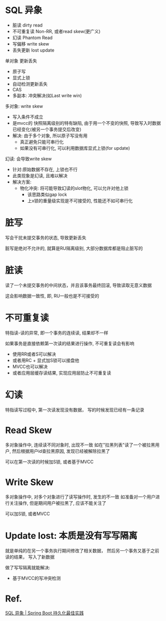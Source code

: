 # SQL 异象
- 脏读 dirty read
- 不可重复读 Non-RR, 或者read skew(更广义)
- 幻读 Phantom Read
- 写偏移 write skew
- 丢失更新 lost update



单对象 更新丢失
- 原子写
- 显式上锁
- 自动检测更新丢失
- CAS
- 多副本: 冲突解决(如Last write win)

多对象: write skew
- 写入条件不成立
- 是mvcc的 快照隔离级别的特有缺陷, 由于用一个不变的快照, 导致写入时数据已经变化(被另一个事务提交后改变)
- 解决: 由于多个对象, 所以原子写没有用
	- 真正避免只能可串行化
	- 如果没有可串行化, 可以利用数据库显式上锁(for update)

 幻读: 会导致write skew
 - 针对:原始数据不存在, 上锁也不行
 - 此类现象是幻读, 且难以解决
 - 解决方案:
	 - 物化冲突: 将可能导致幻读的slot物化, 可以允许对他上锁
		 - 该思路类似gap lock
		 - 上x锁的重量级实现是不可接受的, 性能还不如可串行化

# 脏写

写会干扰未提交事务的状态, 导致更新丢失

脏写是绝对不允许的, 就算是RU隔离级别, 大部分数据库都是阻止脏写的

# 脏读

读了一个未提交事务的中间状态，并且该事务最终回滚, 导致读取无意义数据

这会影响数据一致性, 即, RU一般也是不可接受的

# 不可重复读

特指读-读的异常, 即一个事务的连续读, 结果却不一样

如果事务是直接依赖第一次读的结果进行操作, 不可重复读会有影响
- 使用RR或者S可以解决
- 或者用RC + 显式加S锁可以接盘他
- MVCC也可以解决
- 或者应用层缓存读结果, 实现应用层防止不可重复读

# 幻读

特指读写过程中, 第一次读发现没有数据， 写的时候发现已经有一条记录

# Read Skew

多对象操作中, 连续读不同对象时, 出现不一致
如在"拉黑列表"读了一个被拉黑用户, 然后根据用户id查拉黑原因, 发现已经被解除拉黑了

可以在第一次读的时候加S锁, 或者基于MVCC

# Write Skew
多对象操作中, 对多个对象进行了读写操作时, 发生的不一致
如准备对一个用户进行关注操作, 但是期间用户被拉黑了, 应该不能关注了

可以加S锁, 或者MVCC 
# Update lost: 本质是没有写写隔离

就是单纯的在另一个事务执行期间修改了相关数据， 然后另一个事务又基于之前读的结果， 写入了新数据

做了写写隔离就能解决:
- 基于MVCC的写冲突检测 




# Ref.
[SQL 异象 | Spring Boot 持久化最佳实践](https://levid-gc.github.io/spring-boot-persistence-best-practices/blog/sql-phenomena/)

